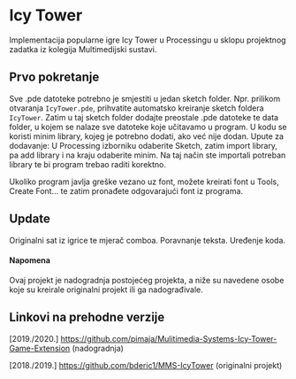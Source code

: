 
# Icy Tower
Implementacija popularne igre Icy Tower u Processingu u sklopu projektnog zadatka iz kolegija Multimedijski sustavi.

## Prvo pokretanje
Sve .pde datoteke potrebno je smjestiti u jedan sketch folder. Npr. prilikom otvaranja ```IcyTower.pde```, prihvatite automatsko kreiranje sketch foldera ```IcyTower```. Zatim u taj sketch folder dodajte preostale .pde datoteke te data folder, u kojem se nalaze sve datoteke koje učitavamo u program. 
U kodu se koristi minim library, kojeg je potrebno dodati, ako već nije dodan. Upute za dodavanje: 
U Processing izborniku odaberite Sketch, zatim import library, pa add library i na kraju odaberite minim. Na taj način ste importali potreban library te bi program trebao raditi korektno. 

Ukoliko program javlja greške vezano uz font, možete kreirati font u Tools, Create Font... te zatim pronađete odgovarajući font iz programa.  

## Update
Originalni sat iz igrice te mjerač comboa. Poravnanje teksta. Uređenje koda. 

#### Napomena
Ovaj projekt je nadogradnja postojećeg projekta, a niže su navedene osobe koje su kreirale originalni projekt ili ga nadograđivale. 

## Linkovi na prehodne verzije 
[2019./2020.] https://github.com/pimaja/Mulitimedia-Systems-Icy-Tower-Game-Extension (nadogradnja)
 
[2018./2019.] https://github.com/bderic1/MMS-IcyTower (originalni projekt)